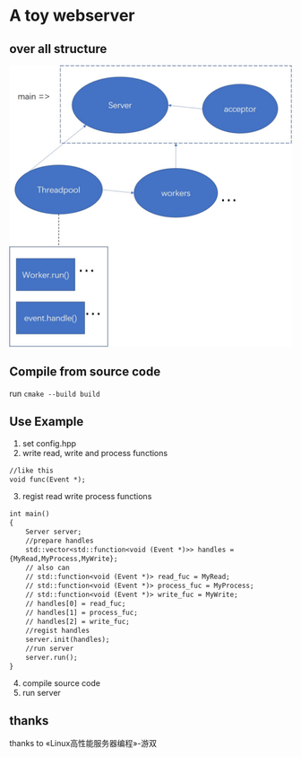# A toy webserver
## over all structure
![](imgs/server.jpg)

## Compile from source code
run ```cmake --build build```
## Use Example
1. set config.hpp
2. write read, write and process functions
```
//like this
void func(Event *);
```
3. regist read write process functions 
```
int main()
{
    Server server;
    //prepare handles
    std::vector<std::function<void (Event *)>> handles = {MyRead,MyProcess,MyWrite};
    // also can
    // std::function<void (Event *)> read_fuc = MyRead;
    // std::function<void (Event *)> process_fuc = MyProcess;
    // std::function<void (Event *)> write_fuc = MyWrite;
    // handles[0] = read_fuc;
    // handles[1] = process_fuc;
    // handles[2] = write_fuc;
    //regist handles
    server.init(handles);
    //run server
    server.run();
}
```
4. compile source code
5. run server

## thanks
thanks to &laquo;Linux高性能服务器编程&raquo;-游双